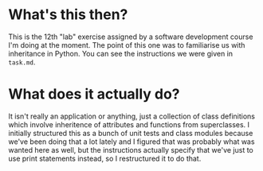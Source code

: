 # What's this then?

This is the 12th "lab" exercise assigned by a software development course I'm doing at the moment. The point of this one was to familiarise us with inheritance in Python. You can see the instructions we were given in `task.md`.

# What does it actually do?

It isn't really an application or anything, just a collection of class definitions which involve inheritence of attributes and functions from superclasses. I initially structured this as a bunch of unit tests and class modules because we've been doing that a lot lately and I figured that was probably what was wanted here as well, but the instructions actually specify that we've just to use print statements instead, so I restructured it to do that.
